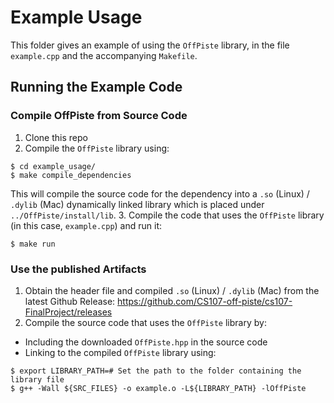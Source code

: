 # Example Usage

This folder gives an example of using the `OffPiste` library, in the file `example.cpp` and the accompanying `Makefile`.

## Running the Example Code

### Compile OffPiste from Source Code
1. Clone this repo
2. Compile the `OffPiste` library using:
```
$ cd example_usage/
$ make compile_dependencies
```
This will compile the source code for the dependency into a `.so` (Linux) / `.dylib` (Mac) dynamically linked library which is placed under `../OffPiste/install/lib`.
3. Compile the code that uses the `OffPiste` library (in this case, `example.cpp`) and run it:
```
$ make run
```

### Use the published Artifacts

1. Obtain the header file and compiled `.so` (Linux) / `.dylib` (Mac) from the latest Github Release: https://github.com/CS107-off-piste/cs107-FinalProject/releases
2. Compile the source code that uses the `OffPiste` library by:
* Including the downloaded `OffPiste.hpp` in the source code
* Linking to the compiled `OffPiste` library using:
```
$ export LIBRARY_PATH=# Set the path to the folder containing the library file
$ g++ -Wall ${SRC_FILES} -o example.o -L${LIBRARY_PATH} -lOffPiste
```
